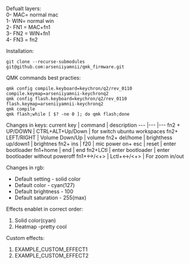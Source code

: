 Defualt layers:  
0- MAC= normal mac  
1- WIN= normal win  
2- FN1 = MAC+fn1  
3- FN2 = WIN+fn1  
4- FN3 = fn2  


Installation:
```
git clone --recurse-submodules git@github.com:arseniiyamnii/qmk_firmware.git
```

QMK commands best practies:  
```
qmk config compile.keyboard=keychron/q2/rev_0110 compile.keymap=arseniiyamnii-keychronq2
qmk config flash.keyboard=keychron/q2/rev_0110 flash.keymap=arseniiyamnii-keychronq2
qmk compile
qmk flash;while [ $? -ne 0 ]; do qmk flash;done
```

Changes in keys:
current key     | command               | description
---             |---                    |---
fn2 + UP/DOWN   |  CTRL+ALT+Up/Down     | for switch ubuntu workspaces
fn2+ LEFT/RIGHT | Volume Down/Up        | volume
fn2+ del/home   | brighthess up/down1   | brightnes
fn2+ ins        | f20                   | mic
power on+ esc   | reset                 | enter bootloader
fn1+home        | end                   | end
fn2+LCtl        | enter bootloader      | enter bootloader without poweroff
fn1+<->/<+>     | Lctl+<->/<+>          | For zoom in/out

Changes in rgb:
* Default setting - solid color
* Default color - cyan(127)
* Default brightness - 100
* Default saturation - 255(max)

Effects enablet in correct order:
1. Solid color(cyan)
2. Heatmap -pretty cool

Custom effects:
1. EXAMPLE_CUSTOM_EFFECT1
2. EXAMPLE_CUSTOM_EFFECT2

